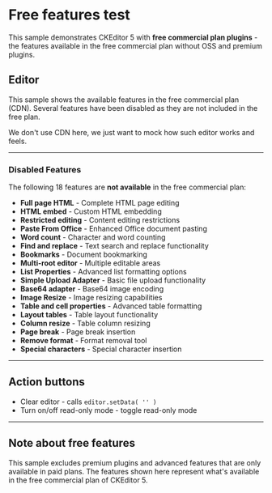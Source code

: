 # Free features test

This sample demonstrates CKEditor 5 with **free commercial plan plugins** - the features available in the free commercial plan without OSS and premium plugins.

## Editor

This sample shows the available features in the free commercial plan (CDN). Several features have been disabled as they are not included in the free plan.

We don't use CDN here, we just want to mock how such editor works and feels.

---

### Disabled Features

The following 18 features are **not available** in the free commercial plan:

- **Full page HTML** - Complete HTML page editing
- **HTML embed** - Custom HTML embedding
- **Restricted editing** - Content editing restrictions
- **Paste From Office** - Enhanced Office document pasting
- **Word count** - Character and word counting
- **Find and replace** - Text search and replace functionality
- **Bookmarks** - Document bookmarking
- **Multi-root editor** - Multiple editable areas
- **List Properties** - Advanced list formatting options
- **Simple Upload Adapter** - Basic file upload functionality
- **Base64 adapter** - Base64 image encoding
- **Image Resize** - Image resizing capabilities
- **Table and cell properties** - Advanced table formatting
- **Layout tables** - Table layout functionality
- **Column resize** - Table column resizing
- **Page break** - Page break insertion
- **Remove format** - Format removal tool
- **Special characters** - Special character insertion


---

## Action buttons

- Clear editor - calls `editor.setData( '' )`
- Turn on/off read-only mode - toggle read-only mode

---

## Note about free features

This sample excludes premium plugins and advanced features that are only available in paid plans. The features shown here represent what's available in the free commercial plan of CKEditor 5.
